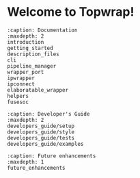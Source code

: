 # Welcome to Topwrap!

```{toctree}
:caption: Documentation
:maxdepth: 2
introduction
getting_started
description_files
cli
pipeline_manager
wrapper_port
ipwrapper
ipconnect
elaboratable_wrapper
helpers
fusesoc
```

```{toctree}
:caption: Developer's Guide
:maxdepth: 2
developers_guide/setup
developers_guide/style
developers_guide/tests
developers_guide/examples
```

```{toctree}
:caption: Future enhancements
:maxdepth: 1
future_enhancements
```
